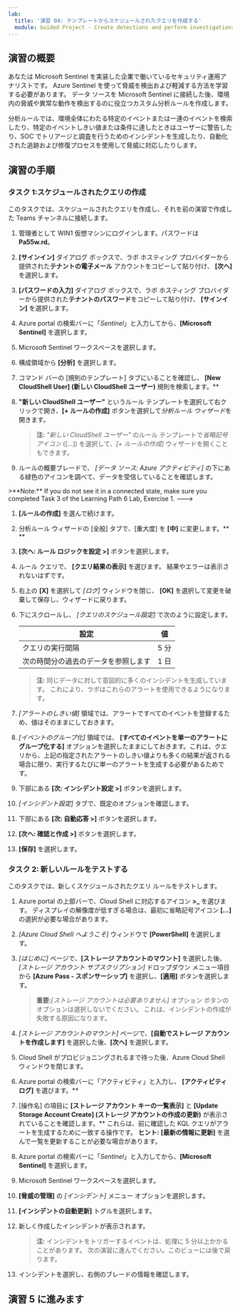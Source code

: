 ```yaml
---
lab:
  title: '演習 04: テンプレートからスケジュールされたクエリを作成する'
  module: Guided Project - Create detections and perform investigations using Microsoft Sentinel
---
```


## 演習の概要

あなたは Microsoft Sentinel を実装した企業で働いているセキュリティ運用アナリストです。 Azure Sentinel を使って脅威を検出および軽減する方法を学習する必要があります。 データ ソースを Microsoft Sentinel に接続した後、環境内の脅威や異常な動作を検出するのに役立つカスタム分析ルールを作成します。

分析ルールでは、環境全体にわたる特定のイベントまたは一連のイベントを検索したり、特定のイベントしきい値または条件に達したときはユーザーに警告したり、SOC でトリアージと調査を行うためのインシデントを生成したり、自動化された追跡および修復プロセスを使用して脅威に対応したりします。

## 演習の手順

### タスク 1:スケジュールされたクエリの作成

このタスクでは、スケジュールされたクエリを作成し、それを前の演習で作成した Teams チャンネルに接続します。

1. 管理者として WIN1 仮想マシンにログインします。パスワードは**Pa55w.rd**。  

1. **[サインイン]** ダイアログ ボックスで、ラボ ホスティング プロバイダーから提供された**テナントの電子メール** アカウントをコピーして貼り付け、 **[次へ]** を選択します。

1. **[パスワードの入力]** ダイアログ ボックスで、ラボ ホスティング プロバイダーから提供された**テナントのパスワード**をコピーして貼り付け、 **[サインイン]** を選択します。

1. Azure portal の検索バーに「*Sentinel*」と入力してから、**[Microsoft Sentinel]** を選択します。

1. Microsoft Sentinel ワークスペースを選択します。

1. 構成領域から **[分析]** を選択します。

1. コマンド バーの [規則のテンプレート] タブにいることを確認し、 **[New CloudShell User] (新しい CloudShell ユーザー)** 規則を検索します。**

1. **"新しい CloudShell ユーザー"** というルール テンプレートを選択して右クリックで開き、**[+ ルールの作成]** ボタンを選択して*分析ルール ウィザード*を開きます。

    >**注:** *"新しい CloudShell ユーザー"* のルール テンプレートで*省略記号アイコン* ([...]) を選択して、*[+ ルールの作成]* ウィザードを開くこともできます。

1. ルールの概要ブレードで、 *[データ ソース: Azure アクティビティ]* の下にある緑色のアイコンを調べて、データを受信していることを確認します。

 <!--->   >**Note:** If you do not see it in a connected state, make sure you completed Task 3 of the Learning Path 6 Lab, Exercise 1. --->

1. **[ルールの作成]** を選んで続けます。

1. 分析ルール ウィザードの [全般] タブで、[重大度] を **[中]** に変更します。** **

1. **[次へ: ルール ロジックを設定 >]** ボタンを選択します。

1. ルール クエリで、 **[クエリ結果の表示]** を選びます。 結果やエラーは表示されないはずです。

1. 右上の **[X]** を選択して *[ログ]* ウィンドウを閉じ、 **[OK]** を選択して変更を破棄して保存し、ウィザードに戻ります。

1. 下にスクロールし、 *[クエリのスケジュール設定]* で次のように設定します。

    |設定|値|
    |---|---|
    |クエリの実行間隔|5 分|
    |次の時間分の過去のデータを参照します|1 日|

    >**注:**  同じデータに対して意図的に多くのインシデントを生成しています。 これにより、ラボはこれらのアラートを使用できるようになります。

1. *[アラートのしきい値]* 領域では、アラートですべてのイベントを登録するため、値はそのままにしておきます。

1. *[イベントのグループ化]* 領域では、 **[すべてのイベントを単一のアラートにグループ化する]** オプションを選択したままにしておきます。これは、クエリから、上記の指定されたアラートのしきい値よりも多くの結果が返される場合に限り、実行するたびに単一のアラートを生成する必要があるためです。

1. 下部にある **[次: インシデント設定 >]** ボタンを選択します。

1. *[インシデント設定]* タブで、既定のオプションを確認します。

1. 下部にある **[次: 自動応答 >]** ボタンを選択します。


1. **[次へ: 確認と作成 >]** ボタンを選択します。
  
1. **[保存]** を選択します。

### タスク 2: 新しいルールをテストする

このタスクでは、新しくスケジュールされたクエリ ルールをテストします。


1. Azure portal の上部バーで、Cloud Shell に対応するアイコン **>_** を選びます。 ディスプレイの解像度が低すぎる場合は、最初に省略記号アイコン **[...]** の選択が必要な場合があります。

1. *[Azure Cloud Shell へようこそ]* ウィンドウで **[PowerShell]** を選択します。

1. *[はじめに]* ページで、**[ストレージ アカウントのマウント]** を選択した後、*[ストレージ アカウント サブスクリプション]* ドロップダウン メニュー項目から **[Azure Pass - スポンサーシップ]** を選択し、**[適用]** ボタンを選択します。

    >**重要:***[ストレージ アカウントは必要ありません]* オプション ボタンのオプションは選択しないでください。 これは、インシデントの作成が失敗する原因になります。

1. *[ストレージ アカウントのマウント]* ページで、**[自動でストレージ アカウントを作成します]** を選択した後、**[次へ]** を選択します。

1. Cloud Shell がプロビジョニングされるまで待った後、Azure Cloud Shell ウィンドウを閉じます。

1. Azure portal の検索バーに「アクティビティ」と入力し、 **[アクティビティ ログ]** を選びます。**

1. [操作名] の項目に **[ストレージ アカウント キーの一覧表示]** と **[Update Storage Account Create] (ストレージ アカウントの作成の更新)** が表示されていることを確認します。** これらは、前に確認した KQL クエリがアラートを生成するために一致する操作です。 **ヒント:** **[最新の情報に更新]** を選んで一覧を更新することが必要な場合があります。

1. Azure portal の検索バーに「*Sentinel*」と入力してから、**[Microsoft Sentinel]** を選択します。

1. Microsoft Sentinel ワークスペースを選択します。

1. **[脅威の管理]** の *[インシデント]* メニュー オプションを選択します。

1. **[インシデントの自動更新]** トグルを選択します。

1. 新しく作成したインシデントが表示されます。

    >**注:** インシデントをトリガーするイベントは、処理に 5 分以上かかることがあります。 次の演習に進んでください。このビューには後で戻ります。

1. インシデントを選択し、右側のブレードの情報を確認します。

## 演習 5 に進みます
